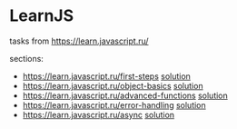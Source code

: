# LearnJS
tasks from https://learn.javascript.ru/

sections:
- https://learn.javascript.ru/first-steps         [solution](https://github.com/ChristinaGolovach/LearnJS/tree/master/section_first-steps)
- https://learn.javascript.ru/object-basics       [solution](https://github.com/ChristinaGolovach/LearnJS/tree/master/section_object_basic)
- https://learn.javascript.ru/advanced-functions  [solution](https://github.com/ChristinaGolovach/LearnJS/tree/master/section_advanced-functions)
- https://learn.javascript.ru/error-handling      [solution](https://github.com/ChristinaGolovach/LearnJS/tree/master/section_error-handling/chapter_2)
- https://learn.javascript.ru/async               [solution](https://github.com/ChristinaGolovach/LearnJS/tree/master/section_async)
